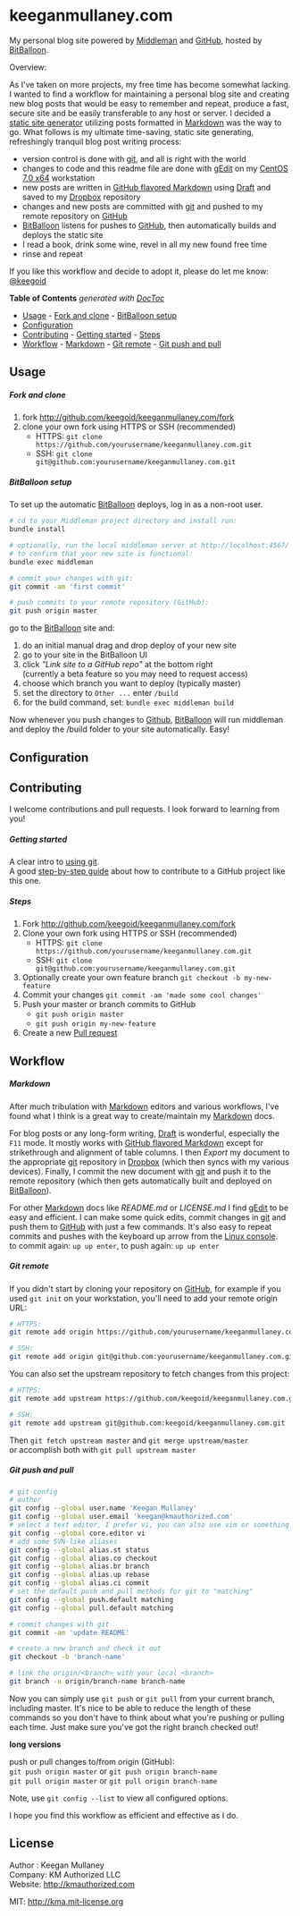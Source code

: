 keeganmullaney.com
==================

My personal blog site powered by [Middleman][mm] and [GitHub][gh], hosted by [BitBalloon][bb].

Overview:

As I've taken on more projects, my free time has become somewhat lacking. I wanted to find a workflow for maintaining a personal blog site and creating new blog posts that would be easy to remember and repeat, produce a fast, secure site and be easily transferable to any host or server. I decided a [static site generator][mm] utilizing posts formatted in [Markdown][md] was the way to go. What follows is my ultimate time-saving, static site generating, refreshingly tranquil blog post writing process:

- version control is done with [git][git], and all is right with the world
- changes to code and this readme file are done with [gEdit][ge] on my [CentOS 7.0 x64][centos] workstation
- new posts are written in [GitHub flavored Markdown][gfm] using [Draft][draftin] and saved to my [Dropbox][db] repository
- changes and new posts are committed with [git][git] and pushed to my remote repository on [GitHub][gh]
- [BitBalloon][bb] listens for pushes to [GitHub][gh], then automatically builds and deploys the static site
- I read a book, drink some wine, revel in all my new found free time
- rinse and repeat

If you like this workflow and decide to adopt it, please do let me know: [@keegoid][twitter]

<!-- START doctoc generated TOC please keep comment here to allow auto update -->
<!-- DON'T EDIT THIS SECTION, INSTEAD RE-RUN doctoc TO UPDATE -->
**Table of Contents**  *generated with [DocToc](http://doctoc.herokuapp.com/)*

- [Usage](#usage)
      - [Fork and clone](#fork-and-clone)
      - [BitBalloon setup](#bitballoon-setup)
- [Configuration](#configuration)
- [Contributing](#contributing)
      - [Getting started](#getting-started)
      - [Steps](#steps)
- [Workflow](#workflow)
      - [Markdown](#markdown)
      - [Git remote](#git-remote)
      - [Git push and pull](#git-push-and-pull)

<!-- END doctoc generated TOC please keep comment here to allow auto update -->

## Usage

##### Fork and clone

1. fork http://github.com/keegoid/keeganmullaney.com/fork
1. clone your own fork using HTTPS or SSH (recommended)
   - HTTPS: `git clone https://github.com/yourusername/keeganmullaney.com.git`
   -   SSH: `git clone git@github.com:yourusername/keeganmullaney.com.git`

##### BitBalloon setup

To set up the automatic [BitBalloon][bb] deploys, log in as a non-root user.  

```bash
# cd to your Middleman project directory and install run:
bundle install

# optionally, run the local middleman server at http://localhost:4567/
# to confirm that your new site is functional:
bundle exec middleman

# commit your changes with git:
git commit -am 'first commit'

# push commits to your remote repository (GitHub):
git push origin master
```

go to the [BitBalloon][bb] site and:

   1. do an initial manual drag and drop deploy of your new site
   1. go to your site in the BitBalloon UI
   1. click *"Link site to a GitHub repo"* at the bottom right  
      (currently a beta feature so you may need to request access)
   1. choose which branch you want to deploy (typically master)
   1. set the directory to `Other ...` enter `/build`
   1. for the build command, set: `bundle exec middleman build`

Now whenever you push changes to [Github][gh], [BitBalloon][bb] will run middleman and deploy the /build folder to your site automatically. Easy!

## Configuration



## Contributing

I welcome contributions and pull requests. I look forward to learning from you!

##### Getting started

A clear intro to [using git][learngit].  
A good [step-by-step guide][fork] about how to contribute to a GitHub project like this one.

##### Steps

1. Fork http://github.com/keegoid/keeganmullaney.com/fork
1. Clone your own fork using HTTPS or SSH (recommended)
   - HTTPS: `git clone https://github.com/yourusername/keeganmullaney.com.git`
   -   SSH: `git clone git@github.com:yourusername/keeganmullaney.com.git`
1. Optionally create your own feature branch `git checkout -b my-new-feature`
1. Commit your changes `git commit -am 'made some cool changes'`
1. Push your master or branch commits to GitHub
   - `git push origin master`
   - `git push origin my-new-feature`
1. Create a new [Pull request][pull]

## Workflow

##### Markdown

After much tribulation with [Markdown][md] editors and various workflows, I've found what I think is a great way to create/maintain my [Markdown][md] docs.

For blog posts or any long-form writing, [Draft][draftin] is wonderful, especially the `F11` mode. It mostly works with [GitHub flavored Markdown][gfm] except for strikethrough and alignment of table columns. 
I then *Export* my document to the appropriate [git][git] repository in [Dropbox][db] (which then syncs with my various devices).
Finally, I commit the new document with [git][git] and push it to the remote repository (which then gets automatically built and deployed on [BitBalloon][bb]).

For other [Markdown][md] docs like *README.md* or *LICENSE.md* I find [gEdit][ge] to be easy and efficient. I can make some quick edits, commit changes in [git][git] and push them to [GitHub][gh] with just a few commands. It's also easy to repeat commits and pushes with the keyboard up arrow from the [Linux console][lc].  
to commit again: `up up enter`, to push again: `up up enter`

##### Git remote

If you didn't start by cloning your repository on [GitHub][gh], for example if you used `git init` on your workstation, you'll need to add your remote origin URL:

```bash
# HTTPS:
git remote add origin https://github.com/yourusername/keeganmullaney.com.git

# SSH:
git remote add origin git@github.com:yourusername/keeganmullaney.com.git
```

You can also set the upstream repository to fetch changes from this project:

```bash
# HTTPS:
git remote add upstream https://github.com/keegoid/keeganmullaney.com.git

# SSH:
git remote add upstream git@github.com:keegoid/keeganmullaney.com.git
```

Then `git fetch upstream master` and `git merge upstream/master`  
or accomplish both with `git pull upstream master`

##### Git push and pull

```bash
# git config
# author
git config --global user.name 'Keegan Mullaney'
git config --global user.email 'keegan@kmauthorized.com'
# select a text editor, I prefer vi, you can also use vim or something else
git config --global core.editor vi
# add some SVN-like aliases
git config --global alias.st status
git config --global alias.co checkout
git config --global alias.br branch
git config --global alias.up rebase
git config --global alias.ci commit
# set the default push and pull methods for git to "matching"
git config --global push.default matching
git config --global pull.default matching

# commit changes with git
git commit -am 'update README'

# create a new branch and check it out
git checkout -b 'branch-name'

# link the origin/<branch> with your local <branch>
git branch -u origin/branch-name branch-name
```

Now you can simply use `git push` or `git pull` from your current branch, including master. It's nice to be able to reduce the length of these commands so you don't have to think about what you're pushing or pulling each time. Just make sure you've got the right branch checked out!

**long versions**

push or pull changes to/from origin (GitHub):  
`git push origin master` or `git push origin branch-name`  
`git pull origin master` or `git pull origin branch-name`

Note, use `git config --list` to view all configured options.

I hope you find this workflow as efficient and effective as I do.

## License

Author : Keegan Mullaney  
Company: KM Authorized LLC  
Website: http://kmauthorized.com

MIT: http://kma.mit-license.org


[mm]:       http://middlemanapp.com/
[gh]:       https://github.com/
[bb]:       https://www.bitballoon.com/
[git]:      http://git-scm.com/
[centos]:   http://centos.org/
[lc]:       http://en.wikipedia.org/wiki/Linux_console
[db]:       https://db.tt/T7Pstjg "clicking this affiliate link benefits me at no cost to you"
[gfm]:      https://help.github.com/articles/github-flavored-markdown
[md]:       http://daringfireball.net/projects/markdown/
[ge]:       https://wiki.gnome.org/Apps/Gedit
[draftin]:  https://draftin.com/
[twitter]:  https://twitter.com/intent/tweet?screen_name=keegoid&text=your%20blog%20site%20workflow%20with%20%40middlemanapp%2C%20%40github%20and%20%40BitBalloon%20saved%20my%20life%20https%3A%2F%2Fgithub.com%2Fkeegoid%2Fkeeganmullaney.com
[lp]:       https://lastpass.com/
[learngit]: https://www.atlassian.com/git/tutorial/git-basics#!overview
[fork]:     https://help.github.com/articles/fork-a-repo
[pull]:     https://help.github.com/articles/using-pull-requests

